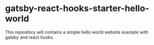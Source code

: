# gatsby-react-hooks-starter-hello-world
This repository will contains a simple hello world website example with gatsby and react hooks.
